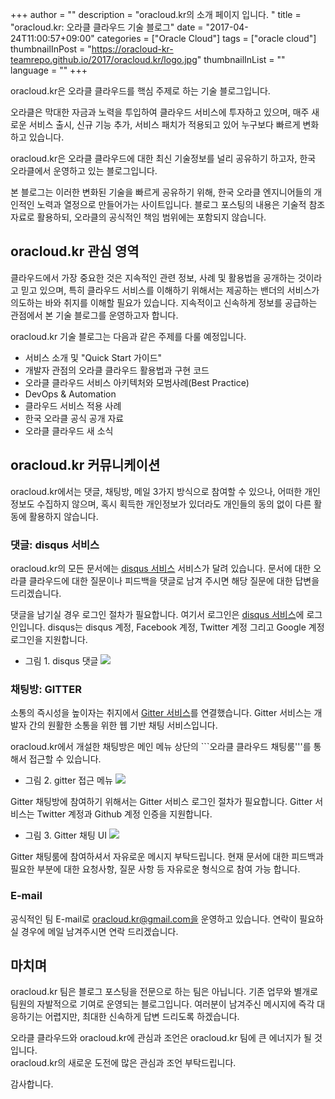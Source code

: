 +++
author = ""
description = "oracloud.kr의 소개 페이지 입니다. "
title = "oracloud.kr: 오라클 클라우드 기술 블로그"
date = "2017-04-24T11:00:57+09:00"
categories = ["Oracle Cloud"]
tags = ["oracle cloud"]
thumbnailInPost = "https://oracloud-kr-teamrepo.github.io/2017/oracloud.kr/logo.jpg"
thumbnailInList = ""
language = ""
+++

oracloud.kr은 오라클 클라우드를 핵심 주제로 하는 기술 블로그입니다.

오라클은 막대한 자금과 노력을 투입하여 클라우드 서비스에 투자하고 있으며, 매주 새로운 서비스 출시, 신규 기능 추가, 서비스 패치가 적용되고 있어 누구보다 빠르게 변화하고 있습니다.

oracloud.kr은 오라클 클라우드에 대한 최신 기술정보를 널리 공유하기 하고자, 한국 오라클에서 운영하고 있는 블로그입니다.

본 블로그는 이러한 변화된 기술을 빠르게 공유하기 위해, 한국 오라클 엔지니어들의 개인적인 노력과 열정으로 만들어가는 사이트입니다. 블로그 포스팅의 내용은 기술적 참조 자료로 활용하되, 오라클의 공식적인 책임 범위에는 포함되지 않습니다.  

## oracloud.kr 관심 영역

클라우드에서 가장 중요한 것은 지속적인 관련 정보, 사례 및 활용법을 공개하는 것이라고 믿고 있으며, 특히 클라우드 서비스를 이해하기 위해서는 제공하는 밴더의 서비스가 의도하는 바와 취지를 이해할 필요가 있습니다. 지속적이고 신속하게 정보를 공급하는 관점에서 본 기술 블로그를 운영하고자 합니다.

oracloud.kr 기술 블로그는 다음과 같은 주제를 다룰 예정입니다.

- 서비스 소개 및 "Quick Start 가이드"
- 개발자 관점의 오라클 클라우드 활용법과 구현 코드
- 오라클 클라우드 서비스 아키텍처와 모범사례(Best Practice)
- DevOps & Automation
- 클라우드 서비스 적용 사례
- 한국 오라클 공식 공개 자료
- 오라클 클라우드 새 소식

## oracloud.kr 커뮤니케이션

oracloud.kr에서는 댓글, 채팅방, 메일 3가지 방식으로 참여할 수 있으나, 어떠한 개인 정보도 수집하지 않으며, 혹시 획득한 개인정보가 있더라도 개인들의 동의 없이 다른 활동에 활용하지 않습니다.

### 댓글: disqus 서비스

oracloud.kr의 모든 문서에는 [disqus 서비스](https://disqus.com/) 서비스가 달려 있습니다.
문서에 대한 오라클 클라우드에 대한 질문이나 피드백을 댓글로 남겨 주시면
해당 질문에 대한 답변을 드리겠습니다.

댓글을 남기실 경우 로그인 절차가 필요합니다. 여기서 로그인은 [disqus 서비스](https://disqus.com/)에 로그인입니다. disqus는 disqus 계정, Facebook 계정, Twitter 계정 그리고 Google 계정 로그인을 지원합니다.

- 그림 1. disqus 댓글
![](https://oracloud-kr-teamrepo.github.io/2017/oracloud.kr/disqusLogin.jpg)

### 채팅방: GITTER

소통의 즉시성을 높이자는 취지에서 [Gitter 서비스](https://gitter.im/home)를 연결했습니다. Gitter 서비스는 개발자 간의 원활한 소통을 위한 웹 기반 채팅 서비스입니다.

oracloud.kr에서 개설한 채팅방은 메인 메뉴 상단의 ```오라클 클라우드 채팅룸'''를 통해서 접근할 수 있습니다.

- 그림 2. gitter 접근 메뉴
![](https://oracloud-kr-teamrepo.github.io/2017/oracloud.kr/chat.jpg)

Gitter 채팅방에 참여하기 위해서는 Gitter 서비스 로그인 절차가 필요합니다. Gitter 서비스는 Twitter 계정과 Github 계정 인증을 지원합니다.

- 그림 3. Gitter 채팅 UI
![](https://oracloud-kr-teamrepo.github.io/2017/oracloud.kr/gitter.jpg)

Gitter 채팅룸에 참여하셔서 자유로운 메시지 부탁드립니다. 현재 문서에 대한 피드백과 필요한 부분에 대한 요청사항, 질문 사항 등 자유로운 형식으로 참여 가능 합니다.

### E-mail

공식적인 팀 E-mail로 oracloud.kr@gmail.com을 운영하고 있습니다. 연락이 필요하실 경우에 메일 남겨주시면 연락 드리겠습니다.

## 마치며

oracloud.kr 팀은 블로그 포스팅을 전문으로 하는 팀은 아닙니다. 기존 업무와 별개로 팀원의 자발적으로 기여로 운영되는 블로그입니다. 여러분이 남겨주신 메시지에 즉각 대응하기는 어렵지만, 최대한 신속하게 답변 드리도록 하겠습니다.

오라클 클라우드와 oracloud.kr에 관심과 조언은 oracloud.kr 팀에 큰 에너지가 될 것입니다.  
oracloud.kr의 새로운 도전에 많은 관심과 조언 부탁드립니다.

감사합니다.
